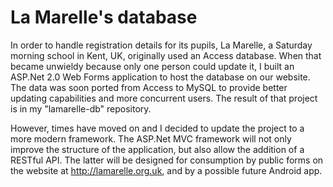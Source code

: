 La Marelle's database
=====================
In order to handle registration details for its pupils, La Marelle, a Saturday morning school in Kent, UK, originally used an Access database. When that became unwieldy because only one person could update it, I built an ASP.Net 2.0 Web Forms application to host the database on our website. The data was soon ported from Access to MySQL to provide better updating capabilities and more concurrent users. The result of that project is in my "lamarelle-db" repository.

However, times have moved on and I decided to update the project to a more modern framework. The ASP.Net MVC framework will not only improve the structure of the application, but also allow the addition of a RESTful API. The latter will be designed for consumption by public forms on the website at http://lamarelle.org.uk, and by a possible future Android app.
